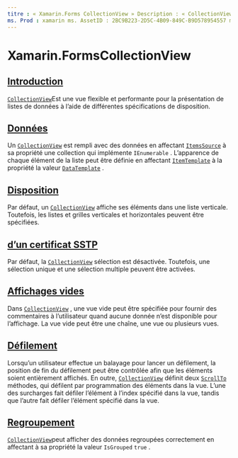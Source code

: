 ```yaml
---
titre : « Xamarin.Forms CollectionView » Description : « CollectionView est une vue flexible et performante pour la présentation de listes de données à l’aide de spécifications de disposition différentes ».
ms. Prod : xamarin ms. AssetID : 2BC9B223-2D5C-4B09-849C-B9D578954557 ms. Technology : xamarin-Forms Author : davidbritch ms. Author : dabritch ms. Date : 07/24/2019 No-Loc : [ Xamarin.Forms , Xamarin.Essentials ]
---
```


# <a name="xamarinforms-collectionview"></a>Xamarin.FormsCollectionView

## <a name="introduction"></a>[Introduction](introduction.md)

[`CollectionView`](xref:Xamarin.Forms.CollectionView)Est une vue flexible et performante pour la présentation de listes de données à l’aide de différentes spécifications de disposition.

## <a name="data"></a>[Données](populate-data.md)

Un [`CollectionView`](xref:Xamarin.Forms.CollectionView) est rempli avec des données en affectant [`ItemsSource`](xref:Xamarin.Forms.ItemsView.ItemsSource) à sa propriété une collection qui implémente `IEnumerable` . L’apparence de chaque élément de la liste peut être définie en affectant [`ItemTemplate`](xref:Xamarin.Forms.ItemsView.ItemTemplate) à la propriété la valeur [`DataTemplate`](xref:Xamarin.Forms.DataTemplate) .

## <a name="layout"></a>[Disposition](layout.md)

Par défaut, un [`CollectionView`](xref:Xamarin.Forms.CollectionView) affiche ses éléments dans une liste verticale. Toutefois, les listes et grilles verticales et horizontales peuvent être spécifiées.

## <a name="selection"></a>[d’un certificat SSTP](selection.md)

Par défaut, la [`CollectionView`](xref:Xamarin.Forms.CollectionView) sélection est désactivée. Toutefois, une sélection unique et une sélection multiple peuvent être activées.

## <a name="empty-views"></a>[Affichages vides](emptyview.md)

Dans [`CollectionView`](xref:Xamarin.Forms.CollectionView) , une vue vide peut être spécifiée pour fournir des commentaires à l’utilisateur quand aucune donnée n’est disponible pour l’affichage. La vue vide peut être une chaîne, une vue ou plusieurs vues.

## <a name="scrolling"></a>[Défilement](scrolling.md)

Lorsqu’un utilisateur effectue un balayage pour lancer un défilement, la position de fin du défilement peut être contrôlée afin que les éléments soient entièrement affichés. En outre, [`CollectionView`](xref:Xamarin.Forms.CollectionView) définit deux [`ScrollTo`](xref:Xamarin.Forms.ItemsView.ScrollTo*) méthodes, qui défilent par programmation des éléments dans la vue. L’une des surcharges fait défiler l’élément à l’index spécifié dans la vue, tandis que l’autre fait défiler l’élément spécifié dans la vue.

## <a name="grouping"></a>[Regroupement](grouping.md)

[`CollectionView`](xref:Xamarin.Forms.CollectionView)peut afficher des données regroupées correctement en affectant à sa propriété la valeur `IsGrouped` `true` .
